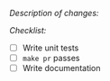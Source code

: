 
*Description of changes:*

*Checklist:*

- [ ] Write unit tests
- [ ] `make pr` passes
- [ ] Write documentation
